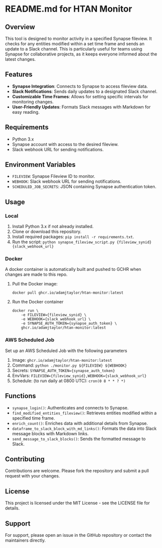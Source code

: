# README.md for HTAN Monitor

## Overview

This tool is designed to monitor activity in a specified Synapse fileview. It checks for any entities modified within a set time frame and sends an update to a Slack channel. This is particularly useful for teams using Synapse for collaborative projects, as it keeps everyone informed about the latest changes.

## Features

- **Synapse Integration**: Connects to Synapse to access fileview data.
- **Slack Notifications**: Sends daily updates to a designated Slack channel.
- **Customizable Time Frames**: Allows for setting specific intervals for monitoring changes.
- **User-Friendly Updates**: Formats Slack messages with Markdown for easy reading.

## Requirements

- Python 3.x
- Synapse account with access to the desired fileview.
- Slack webhook URL for sending notifications.

## Environment Variables

- `FILEVIEW`: Synapse Fileview ID to monitor.
- `WEBHOOK`: Slack webhook URL for sending notifications.
- `SCHEDULED_JOB_SECRETS`: JSON containing Synapse authentication token.

## Usage

### Local

1. Install Python 3.x if not already installed.
2. Clone or download this repository.
3. Install required packages: `pip install -r requirements.txt`.
4. Run the script: `python synapse_fileview_script.py {fileview_synid} {slack_webhook_url}`

### Docker

A docker container is automatically built and pushed to GCHR when changes are made to this repo.

1. Pull the Docker image:

    ```{bash}
    docker pull ghcr.io/adamjtaylor/htan-monitor:latest
    ```

2. Run the Docker container

    ```{bash}
    docker run \
        -e FILEVIEW={fileview_synid} \
        -e WEBHOOK={slack_webhook_url} \
        -e SYNAPSE_AUTH_TOKEN={synapse_auth_token} \
        ghcr.io/adamjtaylor/htan-monitor:latest
    ```

### AWS Scheduled Job

Set up an AWS Scheduled Job with the following parameters

1. Image: `ghcr.io/adamjtaylor/htan-monitor:latest`
2. Command: `python ./monitor.py ${FILEVIEW} ${WEBHOOK}`
3. Secrets: `SYNAPSE_AUTH_TOKEN={synapse_auth_token}`
4. EnvVars: `FILEVIEW={fileview_synid},WEBHOOK={slack_webhook_url}`
5. Schedule: (to run daily at 0800 UTC): `cron(0 8 * * ? *)`

## Functions

- `synapse_login()`: Authenticates and connects to Synapse.
- `find_modified_entities_fileview()`: Retrieves entities modified within a specified time frame.
- `enrich_count()`: Enriches data with additional details from Synapse.
- `dataframe_to_slack_block_with_md_links()`: Formats the data into Slack message blocks with Markdown links.
- `send_message_to_slack_blocks()`: Sends the formatted message to Slack.

## Contributing

Contributions are welcome. Please fork the repository and submit a pull request with your changes.

## License

This project is licensed under the MIT License - see the LICENSE file for details.

## Support

For support, please open an issue in the GitHub repository or contact the maintainers directly.
